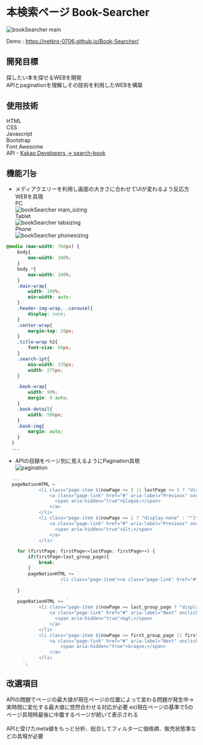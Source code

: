 # 本検索ページ Book-Searcher
![bookSearcher main](https://user-images.githubusercontent.com/74494210/162439119-087b9210-9dd9-48ef-b21c-6b9bfb904da3.png)

Demo : https://netkro-0706.github.io/Book-Searcher/

## 開発目標  
探したい本を探せるWEBを開発  
APIとpaginationを理解しその技術を利用したWEBを構築

## 使用技術
HTML  
CSS  
Javascript  
Bootstrap  
Font Awesome  
API - [Kakao Developers -> search-book](https://developers.kakao.com/docs/latest/ko/daum-search/dev-guide#search-book)

## 機能기능
+ メディアクエリーを利用し画面の大きさに合わせてUIが変わるよう反応方WEBを具現  
  PC  
  ![bookSearcher main_sizing](https://user-images.githubusercontent.com/74494210/162488628-2e47c692-0c0d-4001-b573-68df4b3f90c7.png)  
  Tablet  
  ![bookSearcher tabsizing](https://user-images.githubusercontent.com/74494210/162489043-b3f301b6-d358-41c0-9d25-db9513a53e85.png)  
  Phone  
  ![bookSearcher phonesizing](https://user-images.githubusercontent.com/74494210/162489060-2296ace4-a138-4746-9ea7-dd18b932cd23.png)  

```css
@media (max-width: 768px) {
    body{
        max-width: 100%;
    }
    body *{
        max-width: 100%;
    }
    .main-wrap{
        width: 100%;
        min-width: auto;
    }
    .header-img-wrap, .carousel{
        display: none;
    }
    .center-wrap{
        margin-top: 20px;
    }
    .title-wrap h2{
        font-size: 60px;
    }
    .search-ipt{
        min-width: 170px;
        width: 275px;
    }

    .book-wrap{
        width: 90%;
        margin: 0 auto;
    }
    .book-detail{
        width: 590px;
    }
    .book-img{
        margin: auto;
    }
  }
  ...
```
+ APIの目録をページ別に見えるようにPagination具現  
  ![pagination](https://user-images.githubusercontent.com/74494210/162561173-5d24f6bf-eefa-4c37-8cf7-a2b494088231.png)

```javascript
  ...
  pageNationHTML = `
            <li class="page-item ${nowPage <= 3 || lastPage <= 5 ? "display-none" : ""}">
                <a class="page-link" href="#" aria-label="Previous" onclick="pageMove(1)">
                  <span aria-hidden="true">&laquo;</span>
                </a>
            </li>
            <li class="page-item ${nowPage == 1 ? "display-none" : ""}">
                <a class="page-link" href="#" aria-label="Previous" onclick="pageMove(page-1)">
                  <span aria-hidden="true">&lt;</span>
                </a>
            </li>`

    for (firstPage; firstPage<=lastPage; firstPage++) {
        if(firstPage>last_group_page){
            break;
        }
        pageNationHTML += `
                    <li class="page-item"><a class="page-link" href="#" onclick="pageMove(${firstPage})">${firstPage}</a></li>
                    `
    }

    pageNationHTML += `
            <li class="page-item ${nowPage == last_group_page ? "display-none" : ""}">
                <a class="page-link" href="#" aria-label="Next" onclick="pageMove(page+1)">
                  <span aria-hidden="true">&gt;</span>
                </a>
            </li>
            <li class="page-item ${nowPage >= first_group_page || firstPage == 1 ? "display-none" : ""}">
                <a class="page-link" href="#" aria-label="Next" onclick="pageMove(${last_group_page})">
                    <span aria-hidden="true">&raquo;</span>
                </a>
            </li>
      `;
```

## 改選項目
APIの問題でページの最大値が現在ページの位置によって変わる問題が発生中->実時間に変化する最大値に悠然合わせる対応が必要
 ex)現在ページの基準で5のページ具現時最後に中腹するページが続いて表示される
<br/><br/>APIと受けたmeta値をもっと分析、総合してフィルターに価格順、販売状態準などの具現が必要
